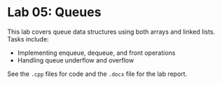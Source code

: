 # Lab 05: Queues

This lab covers queue data structures using both arrays and linked lists. Tasks include:
- Implementing enqueue, dequeue, and front operations
- Handling queue underflow and overflow

See the `.cpp` files for code and the `.docx` file for the lab report.
